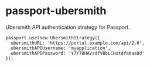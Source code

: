 passport-ubersmith
==================

Ubersmith API authentication strategy for Passport.


```
passport.use(new UbersmithStrategy({
  ubersmithURL: 'https://portal.example.com/api/2.0',
  ubersmithAPIUsername: 'myapplication',
  ubersmithAPIPassword: 'Y7Y78HAVsdfVBbLCHxtdfaKasDd'
});

